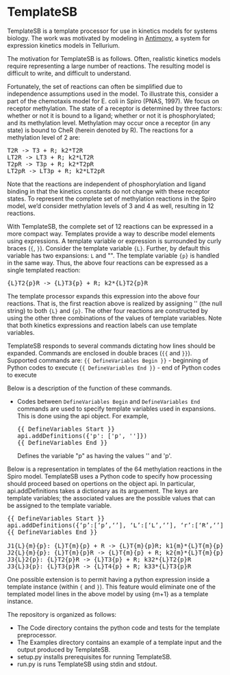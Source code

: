 # TemplateSB
TemplateSB is a template processor 
for use in kinetics models for systems biology.
The work was motivated by modeling in [Antimony](http://antimony.sourceforge.net/), a system for expression kinetics models in Tellurium.

The motivation for TemplateSB is as follows. Often, realistic kinetics models require representing a large number of reactions. The resulting model is difficult to write, and difficult to understand.

Fortunately, the set of reactions can often be simplified due to independence assumptions used in the model. 
To illustrate this, consider a part of the chemotaxis model for E. coli in Spiro (PNAS, 1997). 
We focus on receptor methylation. The state of a receptor is determined by three factors: whether or not it is bound to a ligand; whether or not it is phosphorylated; and its methylation level. Methylation may occur once a receptor (in any state) is bound to CheR (herein denoted by R). The reactions for a methylation level of 2 are:

<pre>
T2R -> T3 + R; k2*T2R
LT2R -> LT3 + R; k2*LT2R
T2pR -> T3p + R; k2*T2pR
LT2pR -> LT3p + R; k2*LT2pR
</pre>
  
Note that the reactions are independent of phosphorylation and ligand binding in that the kinetics constants do not change with these receptor states. To represent the complete set of methylation reactions in the Spiro model, we’d consider methylation levels of 3 and 4 as well, resulting in 12 reactions.

With TemplateSB, the complete set of 12 reactions can be expressed in a more compact way. 
Templates provide a way to describe model elements using expressions.
A template variable or expression is surrounded by curly braces (`{`, `}`).
Consider the template variable `{L}`.
Further, by default this variable has two expansions: `L` and "".
The template variable `{p}` is handled in the same way.
Thus, the above four reactions can be expressed as a single templated reaction:

<pre>
{L}T2{p}R -> {L}T3{p} + R; k2*{L}T2{p}R
</pre>

The template processor expands this expression into the above four reactions.
That is, the first reaction above is realized by assigning '' (the null string) to both `{L}` and `{p}`. 
The other four reactions are constructed by using the other three combinations of the values of template variables. Note that both kinetics expressions and reaction labels can use template variables.

TemplateSB responds to several commands dictating how lines should be expanded.
Commands are enclosed in double braces (`{{` and `}}`). Supported commands are:
`{{ DefineVariables Begin }}` - beginning of Python codes to execute
`{{ DefineVariables End }}` - end of Python codes to execute

Below is a description of the function of these commands.

- Codes between `DefineVariables Begin` and `DefineVariables End` commands are used to specify template variables used in expansions.
  This is done using the api object. For example,
  <pre>
  {{ DefineVariables Start }}
  api.addDefinitions({'p': ['p', '']})
  {{ DefineVariables End }}
  </pre>
  Defines the variable "p" as having the values '' and 'p'.

Below is a representation in templates of the 64 methylation 
reactions 
in the Spiro model.
TemplateSB uses a Python code to specify how processing should proceed
based on opertions on the object api.
In particular, api.addDefinitions takes a dictionary as its arguement.
The keys are template variables; the associated values are the possible
values that can be assigned to the template variable.

<pre>
{{ DefineVariables Start }}
api.addDefinitions({‘p’:[‘p’,‘’], ‘L’:[‘L’,‘’], ‘r’:[‘R’,‘’], ‘m’:[‘2’, ‘3’, ‘4’]})
{{ DefineVariables End }}
 
J1{L}{m}{p}: {L}T{m}{p} + R -> {L}T{m}{p}R; k1{m}*{L}T{m}{p}*R
J2{L}{m}{p}: {L}T{m}{p}R -> {L}T{m}{p} + R; k2{m}*{L}T{m}{p}R
J3{L}2{p}: {L}T2{p}R -> {L}T3{p} + R; k32*{L}T2{p}R
J3{L}3{p}: {L}T3{p}R -> {L}T4{p} + R; k33*{L}T3{p}R
</pre>

One possible extension is to permit having a python expression inside a template instance (within `{` and `}`). This feature would eliminate one of the templated model lines in the above model by using {m+1} as a template instance.

The repository is organized as follows:

*  The Code directory contains the python code and tests for the template preprocessor.
*  The Examples directory contains an example of a template input and the output produced by TemplateSB.
*  setup.py installs prerequisites for running TemplateSB.
*  run.py is runs TemplateSB using stdin and stdout.
